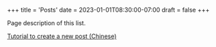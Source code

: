 +++
title = 'Posts'
date = 2023-01-01T08:30:00-07:00
draft = false
+++

Page description of this list.

[Tutorial to create a new post (Chinese)](/zh/posts)